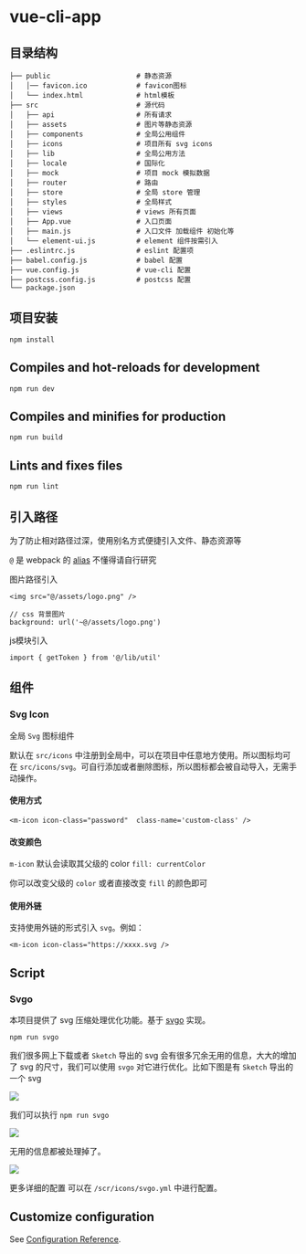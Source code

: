 # vue-cli-app

## 目录结构

```
├── public                     # 静态资源
│   │── favicon.ico            # favicon图标
│   └── index.html             # html模板
├── src                        # 源代码
│   ├── api                    # 所有请求
│   ├── assets                 # 图片等静态资源
│   ├── components             # 全局公用组件
│   ├── icons                  # 项目所有 svg icons
│   ├── lib                    # 全局公用方法
│   ├── locale                 # 国际化
│   ├── mock                   # 项目 mock 模拟数据
│   ├── router                 # 路由
│   ├── store                  # 全局 store 管理
│   ├── styles                 # 全局样式
│   ├── views                  # views 所有页面
│   ├── App.vue                # 入口页面
│   ├── main.js                # 入口文件 加载组件 初始化等
│   └── element-ui.js          # element 组件按需引入
├── .eslintrc.js               # eslint 配置项
├── babel.config.js            # babel 配置
├── vue.config.js              # vue-cli 配置
├── postcss.config.js          # postcss 配置
└── package.json 
```

## 项目安装

```
npm install
```

## Compiles and hot-reloads for development

```
npm run dev
```

## Compiles and minifies for production

```
npm run build
```

## Lints and fixes files

```
npm run lint
```

## 引入路径

为了防止相对路径过深，使用别名方式便捷引入文件、静态资源等

`@` 是 webpack 的 [alias](https://webpack.js.org/configuration/resolve/#resolve-alias) 不懂得请自行研究

图片路径引入

```
<img src="@/assets/logo.png" />

// css 背景图片
background: url('~@/assets/logo.png')
```

js模块引入

```
import { getToken } from '@/lib/util'
```

## 组件

### Svg Icon

全局 `Svg` 图标组件

默认在 `src/icons` 中注册到全局中，可以在项目中任意地方使用。所以图标均可在 `src/icons/svg`。可自行添加或者删除图标，所以图标都会被自动导入，无需手动操作。

#### 使用方式

```
<m-icon icon-class="password"  class-name='custom-class' />
```

#### 改变颜色

`m-icon` 默认会读取其父级的 color `fill: currentColor`

你可以改变父级的 `color` 或者直接改变 `fill` 的颜色即可

#### 使用外链

支持使用外链的形式引入 `svg`。例如：

```
<m-icon icon-class="https://xxxx.svg />
```

## Script

### Svgo

本项目提供了 svg 压缩处理优化功能。基于 [svgo](https://github.com/svg/svgo) 实现。

```
npm run svgo
```

我们很多网上下载或者 `Sketch` 导出的 svg 会有很多冗余无用的信息，大大的增加了 svg 的尺寸，我们可以使用 `svgo` 对它进行优化。比如下图是有 `Sketch` 导出的一个 svg

![](https://wpimg.wallstcn.com/333edb6b-4b95-42f8-aa60-b8f42e516b52.jpg)

我们可以执行 `npm run svgo`

![](https://wpimg.wallstcn.com/e7b1324e-cd67-4306-aebf-f659bcc433cf.jpg)

无用的信息都被处理掉了。

![](https://wpimg.wallstcn.com/006c4bb5-b2d1-447d-a1c9-a912cf5dee47.jpg)

更多详细的配置 可以在 `/scr/icons/svgo.yml` 中进行配置。

## Customize configuration

See [Configuration Reference](https://cli.vuejs.org/config/).